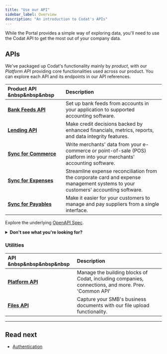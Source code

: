 ```yaml
---
title: "Use our API"
sidebar_label: Overview
description: "An introduction to Codat's APIs"
---
```


While the Portal provides a simple way of exploring data, you'll need to use the Codat API to get the most out of your company data.

## APIs

We've packaged up Codat's functionality mainly by *product*, with our *Platform API* providing core functionalities used across our product. You can explore each API and its endpoints in our API references.

| Product API &nbsp&nbsp&nbsp | Description |
| :- | :- |
| **[Bank Feeds API](/bank-feeds-api)** | Set up bank feeds from accounts in your application to supported accounting software. |
| **[Lending API](/lending-api)** | Make credit decisions backed by enhanced financials, metrics, reports, and data integrity features. |
| **[Sync for Commerce](/sync-for-commerce-api)** | Write merchants' data from your e-commerce or point-of-sale (POS) platform into your merchants' accounting software. |
| **[Sync for Expenses](/sync-for-expenses-api)** | Streamline expense reconciliation from the corporate card and expense management systems to your customers' accounting software. |
| **[Sync for Payables](/sync-for-payables-api)** | Make it easier for your customers to manage and pay suppliers from a single interface. |

Explore the underlying [OpenAPI Spec](https://github.com/codatio/oas).


<details>
  <summary><b>Don't see what you're looking for?</b></summary>  
  
  We've recently <a href="/updates/230901-new-products">reorganized our products</a>. You can find the OpenAPI specifications you may have been using before here:

  <li><a href="/sync-for-commerce-v1-api">Sync for Commerce API v1</a></li>
  <li><a href="/sync-for-expenses-v1-api">Sync for Expenses API v1</a></li>
  <li><a href="/accounting-api">Accounting API</a></li>
  <li><a href="/banking-api">Banking API</a></li>
  <li><a href="/commerce-api">Commerce API</a></li>
</details>


### Utilities

| API &nbsp&nbsp&nbsp&nbsp | Description |
| :- | :- |  
| **[Platform API](/codat-api)** | Manage the building blocks of Codat, including companies, connections, and more. Prev. 'Common API'|
| **[Files API](/files-api)** | Capture your SMB's business documents with our file upload functionality. |

---

## Read next

- [Authentication](/using-the-api/authentication)
